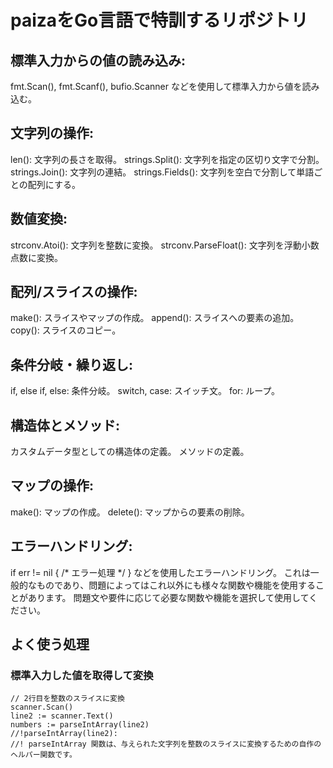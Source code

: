 # paizaをGo言語で特訓するリポジトリ

## 標準入力からの値の読み込み:
fmt.Scan(), fmt.Scanf(), bufio.Scanner などを使用して標準入力から値を読み込む。

## 文字列の操作:
len(): 文字列の長さを取得。
strings.Split(): 文字列を指定の区切り文字で分割。
strings.Join(): 文字列の連結。
strings.Fields(): 文字列を空白で分割して単語ごとの配列にする。

## 数値変換:
strconv.Atoi(): 文字列を整数に変換。
strconv.ParseFloat(): 文字列を浮動小数点数に変換。

## 配列/スライスの操作:
make(): スライスやマップの作成。
append(): スライスへの要素の追加。
copy(): スライスのコピー。

## 条件分岐・繰り返し:
if, else if, else: 条件分岐。
switch, case: スイッチ文。
for: ループ。

## 構造体とメソッド:
カスタムデータ型としての構造体の定義。
メソッドの定義。

## マップの操作:
make(): マップの作成。
delete(): マップからの要素の削除。

## エラーハンドリング:
if err != nil { /* エラー処理 */ } などを使用したエラーハンドリング。
これは一般的なものであり、問題によってはこれ以外にも様々な関数や機能を使用することがあります。
問題文や要件に応じて必要な関数や機能を選択して使用してください。

## よく使う処理

### 標準入力した値を取得して変換

```
// 2行目を整数のスライスに変換
scanner.Scan()
line2 := scanner.Text()
numbers := parseIntArray(line2)
//!parseIntArray(line2):
//! parseIntArray 関数は、与えられた文字列を整数のスライスに変換するための自作のヘルパー関数です。
```
